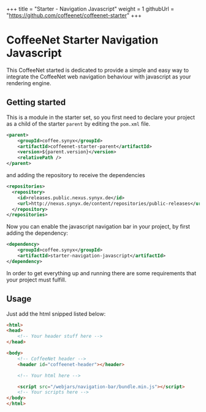 +++
title = "Starter - Navigation Javascript"
weight = 1
githubUrl = "https://github.com/coffeenet/coffeenet-starter"
+++

# CoffeeNet Starter Navigation Javascript

This CoffeeNet started is dedicated to provide a simple and easy way to
integrate the CoffeeNet web navigation behaviour with javascript as your rendering engine.

## Getting started

This is a module in the starter set, so you first need to declare your project
as a child of the starter `parent` by editing the `pom.xml` file.

```xml
<parent>
    <groupId>coffee.synyx</groupId>
    <artifactId>coffeenet-starter-parent</artifactId>
    <version>${parent.version}</version>
    <relativePath />
</parent>
```

and adding the repository to receive the dependencies

```xml
<repositories>
  <repository>
    <id>releases.public.nexus.synyx.de</id>
    <url>http://nexus.synyx.de/content/repositories/public-releases</url>
  </repository>
</repositories>
```

Now you can enable the javascript navigation bar in your project, by first adding the
dependency:

```xml
<dependency>
    <groupId>coffee.synyx</groupId>
    <artifactId>starter-navigation-javascript</artifactId>
</dependency>
```

In order to get everything up and running there are some requirements that
your project must fulfill.


## Usage

Just add the html snipped listed below:

```html
<html>
<head>
    <!-- Your header stuff here -->
</head>

<body>
    <!-- CoffeeNet header -->
    <header id="coffeenet-header"></header>

    <!-- Your html here -->

    <script src="/webjars/navigation-bar/bundle.min.js"></script>
    <!-- Your scripts here -->
</body>
</html>
```